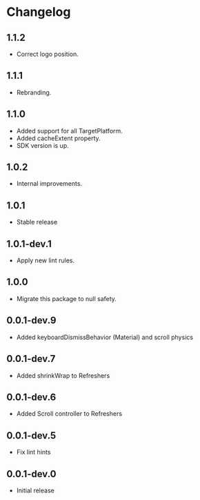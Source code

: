 # Changelog

## 1.1.2

* Correct logo position.

## 1.1.1

* Rebranding.

## 1.1.0

* Added support for all TargetPlatform.
* Added cacheExtent property.
* SDK version is up.

## 1.0.2

* Internal improvements.

## 1.0.1

* Stable release

## 1.0.1-dev.1

* Apply new lint rules.

## 1.0.0

* Migrate this package to null safety.

## 0.0.1-dev.9

* Added keyboardDismissBehavior (Material) and scroll physics

## 0.0.1-dev.7

* Added shrinkWrap to Refreshers

## 0.0.1-dev.6

* Added Scroll controller to Refreshers

## 0.0.1-dev.5

* Fix lint hints

## 0.0.1-dev.0

* Initial release
